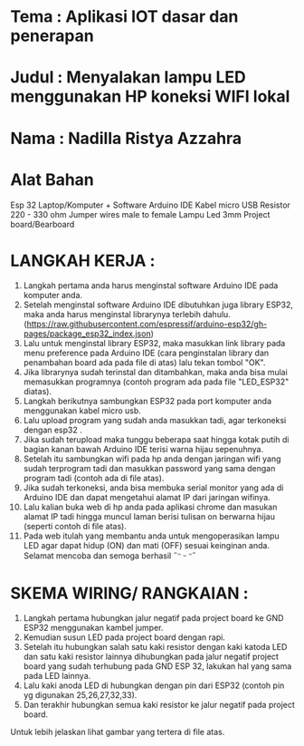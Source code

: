 # Tema : Aplikasi IOT dasar dan penerapan
# Judul : Menyalakan lampu LED menggunakan HP koneksi WIFI lokal
# Nama : Nadilla Ristya Azzahra

# Alat Bahan
Esp 32
Laptop/Komputer + Software Arduino IDE
Kabel micro USB
Resistor 220 - 330 ohm
Jumper wires male to female
Lampu Led 3mm
Project board/Bearboard

# LANGKAH KERJA :
1. Langkah pertama anda harus menginstal software Arduino IDE pada komputer anda. 
2. Setelah menginstal software Arduino IDE dibutuhkan juga library ESP32, maka anda harus menginstal librarynya terlebih dahulu. (https://raw.githubusercontent.com/espressif/arduino-esp32/gh-pages/package_esp32_index.json)
3. Lalu untuk menginstal library ESP32, maka masukkan link library pada menu preference pada  Arduino IDE (cara penginstalan library dan penambahan board ada pada file di atas) lalu tekan tombol "OK".
4. Jika librarynya sudah terinstal dan ditambahkan, maka anda bisa mulai memasukkan programnya (contoh program ada pada file "LED_ESP32" diatas). 
5. Langkah berikutnya sambungkan ESP32 pada port komputer anda menggunakan kabel micro usb. 
6. Lalu upload program yang sudah anda masukkan tadi, agar terkoneksi dengan esp32 . 
7. Jika sudah terupload maka tunggu beberapa saat hingga kotak putih di bagian kanan bawah Arduino IDE terisi warna hijau sepenuhnya. 
8. Setelah itu sambungkan wifi pada hp anda dengan jaringan wifi yang sudah terprogram tadi dan masukkan password yang sama dengan program tadi (contoh ada di file atas). 
9. Jika sudah terkoneksi, anda bisa membuka serial monitor yang ada di Arduino IDE dan dapat mengetahui alamat IP dari jaringan wifinya. 
10. Lalu kalian buka web di hp anda pada aplikasi chrome  dan masukan alamat IP tadi hingga muncul laman berisi tulisan on berwarna hijau (seperti contoh di file atas). 
11. Pada web itulah yang membantu anda untuk mengoperasikan lampu LED agar dapat hidup (ON) dan mati (OFF) sesuai keinginan anda. 
Selamat mencoba dan semoga berhasil ˶ᵔ ᵕ ᵔ˶

# SKEMA WIRING/ RANGKAIAN :
1. Langkah pertama hubungkan jalur negatif pada project board ke GND ESP32 menggunakan kambel jumper. 
2. Kemudian susun LED pada project board dengan rapi. 
3. Setelah itu hubungkan salah satu kaki resistor dengan kaki katoda LED dan satu kaki resistor lainnya dihubungkan pada jalur negatif project board yang sudah terhubung pada GND ESP 32, lakukan hal yang sama pada LED lainnya. 
4. Lalu kaki anoda LED di hubungkan dengan pin dari ESP32 (contoh pin yg digunakan 25,26,27,32,33).
5. Dan terakhir hubungkan semua kaki resistor ke jalur negatif pada project board. 

 Untuk lebih jelaskan lihat gambar yang tertera di file atas.
